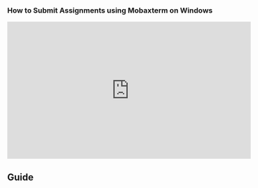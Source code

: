 ### How to Submit Assignments using Mobaxterm on Windows

<iframe width="560" height="315" src="https://www.youtube.com/embed/HoHwSs5IW5k?si=MuFFw6-7c2C-gQKq" title="YouTube video player" frameborder="0" allow="accelerometer; autoplay; clipboard-write; encrypted-media; gyroscope; picture-in-picture; web-share" referrerpolicy="strict-origin-when-cross-origin" allowfullscreen></iframe>

## Guide